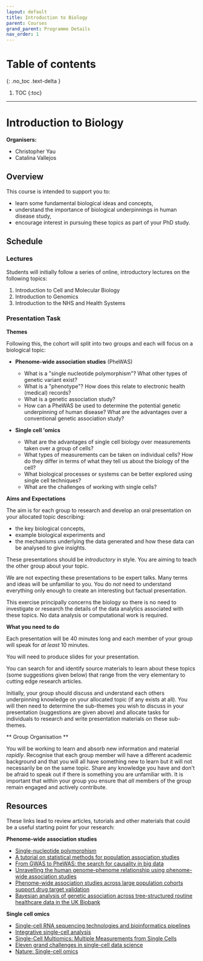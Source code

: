 ```yaml
---
layout: default
title: Introduction to Biology
parent: Courses
grand_parent: Programme Details
nav_order: 1
---
```


# Table of contents
{: .no_toc .text-delta }

1. TOC
{:toc}

---

# Introduction to Biology

**Organisers:** 

- Christopher Yau
- Catalina Vallejos

## Overview

This course is intended to support you to:

- learn some fundamental biological ideas and concepts,
- understand the importance of biological underpinnings in human disease study, 
- encourage interest in pursuing these topics as part of your PhD study.

## Schedule

### Lectures

Students will initially follow a series of online, introductory lectures on the following topics:

1. Introduction to Cell and Molecular Biology
2. Introduction to Genomics
3. Introduction to the NHS and Health Systems

### Presentation Task

**Themes**

Following this, the cohort will split into two groups and each will focus on a biological topic:

- **Phenome-wide association studies** (PheWAS)
	* What is a "single nucleotide polymorphism"? What other types of genetic variant exist?
	* What is a "phenotype"? How does this relate to electronic health (medical) records?
	* What is a genetic association study? 
	* How can a PheWAS be used to determine the potential genetic underpinning of human disease? What are the advantages over a conventional genetic association study?

- **Single cell 'omics**
	* What are the advantages of single cell biology over measurements taken over a group of cells?
	* What types of measurements can be taken on individual cells? How do they differ in terms of what they tell us about the biology of the cell?
	* What biological processes or systems can be better explored using single cell techniques?
	* What are the challenges of working with single cells?


**Aims and Expectations**

The aim is for each group to research and develop an oral presentation on your allocated topic describing:

- the key biological concepts, 
- example biological experiments and 
- the mechanisms underlying the data generated and how these data can be analysed to give insights.

These presentations should be *introductory* in style. You are aiming to teach the other group about your topic.

We are not expecting these presentations to be expert talks. Many terms and ideas will be unfamiliar to you. You do *not* need to understand everything only enough to create an interesting but factual presentation.

This exercise principally concerns the biology so there is no need to investigate or research the details of the data analytics associated with these topics. No data analysis or computational work is required.


**What you need to do**

Each presentation will be 40 minutes long and each member of your group will speak for *at least* 10 minutes. 

You will need to produce slides for your presentation.

You can search for and identify source materials to learn about these topics (some suggestions given below) that range from the very elementary to cutting edge research articles.

Initially, your group should discuss and understand each others underpinning knowledge on your allocated topic (if any exists at all). You will then need to determine the sub-themes you wish to discuss in your presentation (suggestions are given above) and allocate tasks for individuals to research and write presentation materials on these sub-themes.  


** Group Organisation ** 

You will be working to learn and absorb new information and material *rapidly*. Recognise that each group member will have a different academic background and that you will all have something new to learn but it will not necessarily be on the same topic. Share any knowledge you have and don't be afraid to speak out if there is something you are unfamiliar with. It is important that within your group you ensure that *all* members of the group remain engaged and actively contribute. 


## Resources

These links lead to review articles, tutorials and other materials that could be a useful starting point for your research:

**Phenome-wide association studies**

- [Single-nucleotide polymorphism](https://isogg.org/wiki/Single-nucleotide_polymorphism)
- [A tutorial on statistical methods for population association studies](https://www.nature.com/articles/nrg1916)
- [From GWAS to PheWAS: the search for causality in big data](https://www.thelancet.com/pdfs/journals/landig/PIIS2589-7500(19)30059-7.pdf)
- [Unravelling the human genome–phenome relationship using phenome-wide association studies](https://www.nature.com/articles/nrg.2015.36)
- [Phenome-wide association studies across large population cohorts support drug target validation](https://www.nature.com/articles/s41467-018-06540-3)
- [Bayesian analysis of genetic association across tree-structured routine healthcare data in the UK Biobank](https://www.ncbi.nlm.nih.gov/pmc/articles/PMC5580804/)

**Single cell omics**

- [Single-cell RNA sequencing technologies and bioinformatics pipelines](https://www.nature.com/articles/s12276-018-0071-8)
- [Integrative single-cell analysis](https://www.nature.com/articles/s41576-019-0093-7)
- [Single-Cell Multiomics: Multiple Measurements from Single Cells](https://www.ncbi.nlm.nih.gov/pmc/articles/PMC5303816/)
- [Eleven grand challenges in single-cell data science](https://genomebiology.biomedcentral.com/articles/10.1186/s13059-020-1926-6)
- [Nature: Single-cell omics](https://www.nature.com/collections/sxnwgntqsk)